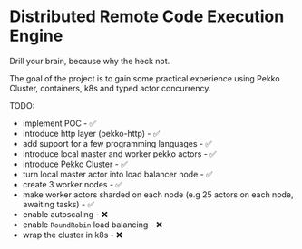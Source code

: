 # Distributed Remote Code Execution Engine

Drill your brain, because why the heck not.

The goal of the project is to gain some practical experience using Pekko Cluster, containers, k8s and typed actor concurrency.

TODO:
- implement POC - ✅
- introduce http layer (pekko-http) - ✅
- add support for a few programming languages - ✅
- introduce local master and worker pekko actors - ✅
- introduce Pekko Cluster - ✅
- turn local master actor into load balancer node - ✅
- create 3 worker nodes - ✅
- make worker actors sharded on each node (e.g 25 actors on each node, awaiting tasks) - ✅
- enable autoscaling  - ❌
- enable `RoundRobin` load balancing - ❌
- wrap the cluster in k8s - ❌


